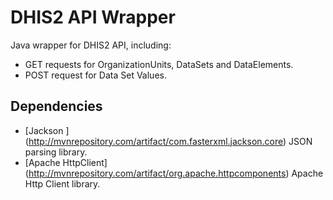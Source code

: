DHIS2 API Wrapper
=================
Java wrapper for DHIS2 API, including:
 * GET requests for OrganizationUnits, DataSets and DataElements.
 * POST request for Data Set Values.
 
Dependencies
------------
 * [Jackson ] (http://mvnrepository.com/artifact/com.fasterxml.jackson.core) JSON parsing library.
 * [Apache HttpClient] (http://mvnrepository.com/artifact/org.apache.httpcomponents) Apache Http Client library.
